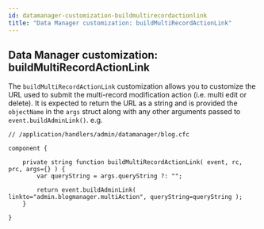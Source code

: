 ```yaml
---
id: datamanager-customization-buildmultirecordactionlink
title: "Data Manager customization: buildMultiRecordActionLink"
---
```


## Data Manager customization: buildMultiRecordActionLink

The `buildMultiRecordActionLink` customization allows you to customize the URL used to submit the multi-record modification action (i.e. multi edit or delete). It is expected to return the URL as a string and is provided the `objectName` in the `args` struct along with any other arguments passed to `event.buildAdminLink()`. e.g.

```luceescript
// /application/handlers/admin/datamanager/blog.cfc

component {

	private string function buildMultiRecordActionLink( event, rc, prc, args={} ) {
		var queryString = args.queryString ?: "";

		return event.buildAdminLink( linkto="admin.blogmanager.multiAction", queryString=queryString );
	}

}
```

